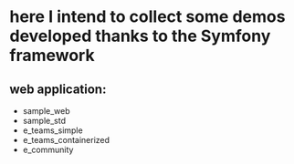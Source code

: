 # here I intend to collect some demos developed thanks to the Symfony framework
## web application:
* sample_web
* sample_std
* e_teams_simple
* e_teams_containerized
* e_community
